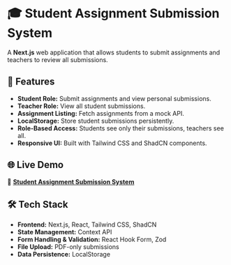 # 🎓 Student Assignment Submission System

A **Next.js** web application that allows students to submit assignments and teachers to review all submissions.

## 🚀 Features
- **Student Role:** Submit assignments and view personal submissions.
- **Teacher Role:** View all student submissions.
- **Assignment Listing:** Fetch assignments from a mock API.
- **LocalStorage:** Store student submissions persistently.
- **Role-Based Access:** Students see only their submissions, teachers see all.
- **Responsive UI:** Built with Tailwind CSS and ShadCN components.

## 🌐 Live Demo
🔗 **[Student Assignment Submission System](https://pannini-assignment.vercel.app/)**  

## 🛠 Tech Stack
- **Frontend:** Next.js, React, Tailwind CSS, ShadCN
- **State Management:** Context API
- **Form Handling & Validation:** React Hook Form, Zod
- **File Upload:** PDF-only submissions
- **Data Persistence:** LocalStorage

